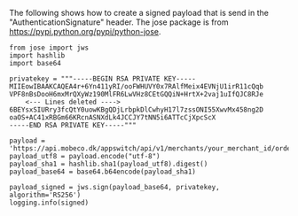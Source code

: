 The following shows how to create a signed payload that is send in the "AuthenticationSignature" header.
The jose package is from https://pypi.python.org/pypi/python-jose.


    from jose import jws
    import hashlib
    import base64
    
    privatekey = """-----BEGIN RSA PRIVATE KEY-----
    MIIEowIBAAKCAQEA4r+6Yn411yRI/ooFWHUVY0x7RAlfMeix4EVNjU1irR11cQqb
    VPF8nBsDooH6mxMrQXyWz190MlFR6LwVHz8CEtGQQiN+HrtX+2vaj1uIfQJC8RJe
        <--- Lines deleted ---->
    6BEYsxSIURry3fcQtY0uowKBgQDjLrbpkDlCwhyH17l7zssONI55XwvMx458ng2D
    oaOS+AC41xRBGm66KRcnASNXdLk4JCCJY7tNN5i6ATTcCjXpcScX
    -----END RSA PRIVATE KEY-----"""
    
    payload = 'https://api.mobeco.dk/appswitch/api/v1/merchants/your_merchant_id/orders/some_order_id'
    payload_utf8 = payload.encode("utf-8")
    payload_sha1 = hashlib.sha1(payload_utf8).digest()
    payload_base64 = base64.b64encode(payload_sha1)
    
    payload_signed = jws.sign(payload_base64, privatekey, algorithm='RS256')
    logging.info(signed)
